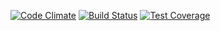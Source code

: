 [![Code Climate](https://codeclimate.com/github/krzysztof-gzocha/payu/badges/gpa.svg)](https://codeclimate.com/github/krzysztof-gzocha/payu)
[![Build Status](https://travis-ci.org/krzysztof-gzocha/payu.svg?branch=master)](https://travis-ci.org/krzysztof-gzocha/payu)
[![Test Coverage](https://codeclimate.com/github/krzysztof-gzocha/payu/badges/coverage.svg)](https://codeclimate.com/github/krzysztof-gzocha/payu)
